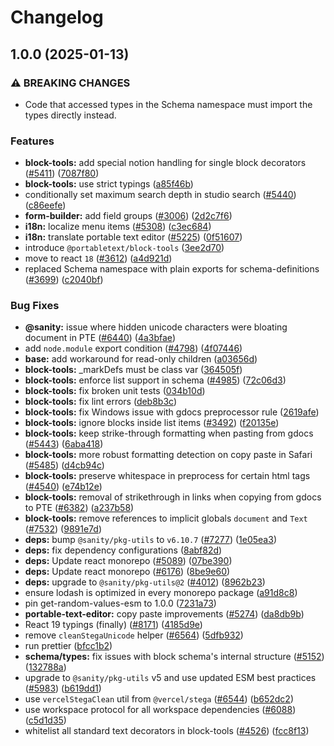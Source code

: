 # Changelog

## 1.0.0 (2025-01-13)


### ⚠ BREAKING CHANGES

* Code that accessed types in the Schema namespace must import the types directly instead.

### Features

* **block-tools:** add special notion handling for single block decorators ([#5411](https://github.com/portabletext/editor/issues/5411)) ([7087f80](https://github.com/portabletext/editor/commit/7087f809ae3efda1219bfdc2be7e96c1e2a8a3bd))
* **block-tools:** use strict typings ([a85f46b](https://github.com/portabletext/editor/commit/a85f46b20383f1c7cd2e4eed8df79aef7859cadf))
* conditionally set maximum search depth in studio search ([#5440](https://github.com/portabletext/editor/issues/5440)) ([c86eefe](https://github.com/portabletext/editor/commit/c86eefe03ff3f2a83fa285d18370b75bf65d2769))
* **form-builder:** add field groups ([#3006](https://github.com/portabletext/editor/issues/3006)) ([2d2c7f6](https://github.com/portabletext/editor/commit/2d2c7f6c8d7c8b568016367e9ae1299aac85feee))
* **i18n:** localize menu items ([#5308](https://github.com/portabletext/editor/issues/5308)) ([c3ec684](https://github.com/portabletext/editor/commit/c3ec684fd9890d3f613d24d5f86dfdf5336228d9))
* **i18n:** translate portable text editor ([#5225](https://github.com/portabletext/editor/issues/5225)) ([0f51607](https://github.com/portabletext/editor/commit/0f51607be91f609d7afef493e07b53a1f5ccc277))
* introduce `@portabletext/block-tools` ([3ee2d70](https://github.com/portabletext/editor/commit/3ee2d7007c57c10acb95cf2fe6afa0ec5cb93106))
* move to react `18` ([#3612](https://github.com/portabletext/editor/issues/3612)) ([a4d921d](https://github.com/portabletext/editor/commit/a4d921d94001c1c187591c577767dc657051c464))
* replaced Schema namespace with plain exports for schema-definitions ([#3699](https://github.com/portabletext/editor/issues/3699)) ([c2040bf](https://github.com/portabletext/editor/commit/c2040bf818d673232036b32d7b0f4b19e1352cca))


### Bug Fixes

* **@sanity:** issue where hidden unicode characters were bloating document in PTE ([#6440](https://github.com/portabletext/editor/issues/6440)) ([4a3bfae](https://github.com/portabletext/editor/commit/4a3bfae9592717899bb458a1b7a1a48d836ace0f))
* add `node.module` export condition ([#4798](https://github.com/portabletext/editor/issues/4798)) ([4f07446](https://github.com/portabletext/editor/commit/4f074466707401e717436dd18d89f0e8ae503025))
* **base:** add workaround for read-only children ([a03656d](https://github.com/portabletext/editor/commit/a03656da0c52c79d5d3a32a6fcc4bec1930e20b2))
* **block-tools:** _markDefs must be class var ([364505f](https://github.com/portabletext/editor/commit/364505f33bb9da6c2c7ae941768810ab39a408ba))
* **block-tools:** enforce list support in schema ([#4985](https://github.com/portabletext/editor/issues/4985)) ([72c06d3](https://github.com/portabletext/editor/commit/72c06d302e6ca733f23a26cba66be1f0f7053009))
* **block-tools:** fix broken unit tests ([034b10d](https://github.com/portabletext/editor/commit/034b10df70166b8026869851f48fb33978089baa))
* **block-tools:** fix lint errors ([deb8b3c](https://github.com/portabletext/editor/commit/deb8b3c11712ede1ae05f2451e0781cad47550b9))
* **block-tools:** fix Windows issue with gdocs preprocessor rule ([2619afe](https://github.com/portabletext/editor/commit/2619afea94e9c5e43a51766a9b2989aae3e15b86))
* **block-tools:** ignore blocks inside list items ([#3492](https://github.com/portabletext/editor/issues/3492)) ([f20135e](https://github.com/portabletext/editor/commit/f20135e8760dc6738e69f931c3e32a9977676f53))
* **block-tools:** keep strike-through formatting when pasting from gdocs ([#5443](https://github.com/portabletext/editor/issues/5443)) ([6aba418](https://github.com/portabletext/editor/commit/6aba418c208824e9e131767a9ab5d8db88bd5761))
* **block-tools:** more robust formatting detection on copy paste in Safari ([#5485](https://github.com/portabletext/editor/issues/5485)) ([d4cb94c](https://github.com/portabletext/editor/commit/d4cb94cfe717c778cb65e42ef6fd15bc898f1268))
* **block-tools:** preserve whitespace in preprocess for certain html tags ([#4540](https://github.com/portabletext/editor/issues/4540)) ([e74b12e](https://github.com/portabletext/editor/commit/e74b12ec36aabf74e1ecbf8e59a5603aba3f9009))
* **block-tools:** removal of strikethrough in links when copying from gdocs to PTE ([#6382](https://github.com/portabletext/editor/issues/6382)) ([a237b58](https://github.com/portabletext/editor/commit/a237b587c5c448e3767ba2b3eeb2cb5670d1fe02))
* **block-tools:** remove references to implicit globals `document` and `Text` ([#7532](https://github.com/portabletext/editor/issues/7532)) ([9891e7d](https://github.com/portabletext/editor/commit/9891e7d180ff5ada7b6db2fcd1ef228ffc2c3329))
* **deps:** bump `@sanity/pkg-utils` to `v6.10.7` ([#7277](https://github.com/portabletext/editor/issues/7277)) ([1e05ea3](https://github.com/portabletext/editor/commit/1e05ea30b645292b0abf5a79fe14f812da5dbd43))
* **deps:** fix dependency configurations ([8abf82d](https://github.com/portabletext/editor/commit/8abf82d374ef17cd93516d5041732553c782b73c))
* **deps:** Update react monorepo ([#5089](https://github.com/portabletext/editor/issues/5089)) ([07be390](https://github.com/portabletext/editor/commit/07be39091b7b6f0094e3cf0976b0d236338e9dd1))
* **deps:** Update react monorepo ([#6176](https://github.com/portabletext/editor/issues/6176)) ([8be9e60](https://github.com/portabletext/editor/commit/8be9e60a1afbaf32e7616ab2472e5e2924a063c8))
* **deps:** upgrade to `@sanity/pkg-utils@2` ([#4012](https://github.com/portabletext/editor/issues/4012)) ([8962b23](https://github.com/portabletext/editor/commit/8962b2328a13684e0f9de2497ead679b8932ed0f))
* ensure lodash is optimized in every monorepo package ([a91d8c8](https://github.com/portabletext/editor/commit/a91d8c8dcf32d2e2fa33e86be92298f3d9e55bfc))
* pin get-random-values-esm to 1.0.0 ([7231a73](https://github.com/portabletext/editor/commit/7231a73265b62e43182c7f75f130a07618d91e97))
* **portable-text-editor:** copy paste improvements ([#5274](https://github.com/portabletext/editor/issues/5274)) ([da8db9b](https://github.com/portabletext/editor/commit/da8db9bc0b5bebaddf93490bf59addf6186012b5))
* React 19 typings (finally) ([#8171](https://github.com/portabletext/editor/issues/8171)) ([4185d9e](https://github.com/portabletext/editor/commit/4185d9e33244efccdf0470ef78812e74a9701140))
* remove `cleanStegaUnicode` helper ([#6564](https://github.com/portabletext/editor/issues/6564)) ([5dfb932](https://github.com/portabletext/editor/commit/5dfb93208aba191424d1d34d38afe1c802e97b3b))
* run prettier ([bfcc1b2](https://github.com/portabletext/editor/commit/bfcc1b2110acd01d36f042ffa35732e88f635f8d))
* **schema/types:** fix issues with block schema's internal structure ([#5152](https://github.com/portabletext/editor/issues/5152)) ([132788a](https://github.com/portabletext/editor/commit/132788ae94f62a2ac09870d70254cf6cfd838807))
* upgrade to `@sanity/pkg-utils` v5 and use updated ESM best practices ([#5983](https://github.com/portabletext/editor/issues/5983)) ([b619dd1](https://github.com/portabletext/editor/commit/b619dd142e0e9831c57fd28758c04ca5511a07dd))
* use `vercelStegaClean` util from `@vercel/stega` ([#6544](https://github.com/portabletext/editor/issues/6544)) ([b652dc2](https://github.com/portabletext/editor/commit/b652dc2124687af665c90d8f121dac22b4b28e18))
* use workspace protocol for all workspace dependencies ([#6088](https://github.com/portabletext/editor/issues/6088)) ([c5d1d35](https://github.com/portabletext/editor/commit/c5d1d35bce24d5c48b21e8818797b7e05e964542))
* whitelist all standard text decorators in block-tools ([#4526](https://github.com/portabletext/editor/issues/4526)) ([fcc8f13](https://github.com/portabletext/editor/commit/fcc8f13711bcef623db69fcf934b1b14a9cf310f))
